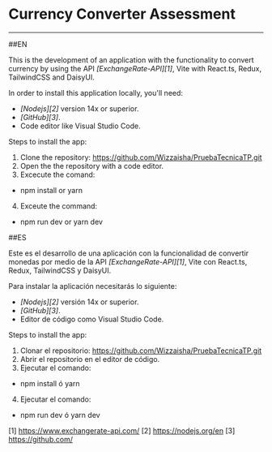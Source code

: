 # Currency Converter Assessment 

-------------------------------

##EN

This is the development of an application with the functionality to convert currency by using the API *[ExchangeRate-API][1]*, Vite with React.ts, Redux, TailwindCSS and DaisyUI.

In order to install this application locally, you'll need:

* *[Nodejs][2]* version 14x or superior.
* *[GitHub][3]*.
* Code editor like Visual Studio Code.

Steps to install the app:

1. Clone the repository: https://github.com/Wizzaisha/PruebaTecnicaTP.git
2. Open the the repository with a code editor.
3. Excecute the comand:
  * npm install or yarn
4. Exceute the command:
  * npm run dev or yarn dev


##ES

Este es el desarrollo de una aplicación con la funcionalidad de convertir monedas por medio de la API *[ExchangeRate-API][1]*, Vite con React.ts, Redux, TailwindCSS y DaisyUI.

Para instalar la aplicación necesitarás lo siguiente:
* *[Nodejs][2]* versión 14x or superior.
* *[GitHub][3]*.
* Editor de código como Visual Studio Code.

Steps to install the app:

1. Clonar el repositorio: https://github.com/Wizzaisha/PruebaTecnicaTP.git
2. Abrir el repositorio en el editor de código.
3. Ejecutar el comando:
  * npm install ó yarn
4. Ejecutar el comando:
  * npm run dev ó yarn dev


[1] https://www.exchangerate-api.com/
[2] https://nodejs.org/en
[3] https://github.com/